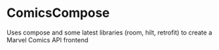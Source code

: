 # ComicsCompose
Uses compose and some latest libraries (room, hilt, retrofit) to create a Marvel Comics API frontend

